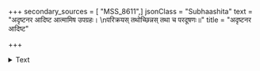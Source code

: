 +++
secondary_sources = [ "MSS_8611",]
jsonClass = "Subhaashita"
text = "अदृष्टनर आदिष्ट आत्मामिष उपग्रहः।  \nपरिक्रयस् तथोच्छिन्नस् तथा च परदूषणः॥"
title = "अदृष्टनर आदिष्ट"

+++

<details><summary>Text</summary>

अदृष्टनर आदिष्ट आत्मामिष उपग्रहः।  
परिक्रयस् तथोच्छिन्नस् तथा च परदूषणः॥
</details>
